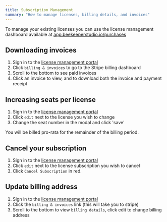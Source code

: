 ```yaml
---
title: Subscription Management
summary: "How to manage licenses, billing details, and invoices"
---
```


To manage your existing licenses you can use the license management dashboard available at [app.beekeeperstudio.io/purchases][1]

## Downloading invoices

1. Sign in to the [license management portal][1]
2. Click `billing & invoices` to go to the Stripe billing dashboard
3. Scroll to the bottom to see paid invoices
4. Click an invoice to view, and to download both the invoice and payment receipt

## Increasing seats per license

1. Sign in to the [license management portal][1]
2. Click `edit` next to the license you wish to change
3. Change the seat number in the modal and click 'save'

You will be billed pro-rata for the remainder of the billing period.

## Cancel your subscription

1. Sign in to the [license management portal][1]
2. Click `edit` next to the license subscription you wish to cancel
3. Click `Cancel Subscription` in red.


## Update billing address

1. Sign in to the [license management portal][1]
2. Click the `billing & invoices` link (this will take you to stripe)
3. Scroll to the bottom to view `billing details`, click edit to change billing address









[1]: https://app.beekeeperstudio.io/purchases
